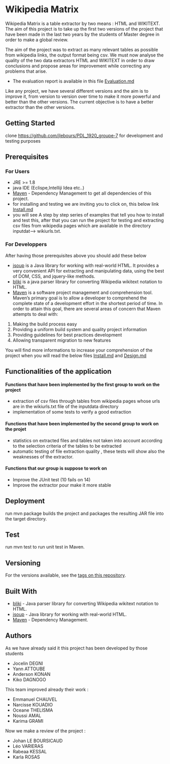 # Wikipedia Matrix

Wikipedia Matrix is a table extractor by two means : HTML and WIKITEXT.
The aim of this project is to take up the first two versions of the project that have been made
in the last two years by the students of Master degree in order to make a global review. 

The aim of the project was to extract as many relevant tables as possible from wikipedia links, the output format being csv.
We must now analyse the quality of the two data extractors HTML and WIKITEXT in order to
draw conclusions and propose areas for improvement while correcting any problems that arise. 
* The evaluation report is available in this file [Evaluation.md](https://github.com/jlebours/PDL_1920_groupe-7/blob/master/EVALUATION.md)

Like any project, we have several different versions and the aim is to improve it,
from version to version over time to make it more powerful and better than the other versions. 
The current objective is to have a better extractor than the other versions.

## Getting Started
clone https://github.com/jlebours/PDL_1920_groupe-7 for development and testing purposes

## Prerequisites
### For Users
* JRE >= 1.8
* java IDE  (Eclispe,Intelliji Idea etc..)
* [Maven](https://maven.apache.org/) - Dependency Management to get all dependencies of this project.
* for installing and testing we are inviting you to click on, this below link
[Install.md](https://github.com/jlebours/PDL_1920_groupe-7/blob/master/INSTALL.md)
* you will see A step by step series of examples that tell you how to install and test this, after that
you can run the project for testing and extracting csv files from wikipedia pages which are 
available in the directory inputdat--> wikiurls.txt.

### For Developpers
After having those prerequisites above you should add these below
* [jsoup](https://jsoup.org) is a Java library for working with real-world HTML. 
It provides a very convenient API for extracting and manipulating data, 
using the best of DOM, CSS, and jquery-like methods.
* [bliki](http://www.dropwizard.io/1.0.2/docs/) is a java parser library for converting Wikipedia wikitext notation to HTML.
* [Maven](https://maven.apache.org/) is a software project management and comprehension tool.
Maven’s primary goal is to allow a developer to comprehend the complete state of a development effort in the shortest period of time. 
In order to attain this goal, there are several areas of concern that Maven attempts to deal with:
1. Making the build process easy
2. Providing a uniform build system and quality project information
3. Providing guidelines for best practices development
4. Allowing transparent migration to new features

You will find more informations to increase your comprehension of the project when you will read the below files
[Install.md](https://github.com/jlebours/PDL_1920_groupe-7/blob/master/INSTALL.md) and
[Design.md](https://github.com/jlebours/PDL_1920_groupe-7/blob/master/DESIGN.md)

## Functionalities of  the application
#### Functions that have been implemented by the first group to work on the project
* extraction of csv files through tables from wikipedia pages whose urls are in the wikiurls.txt file of the inputdata directory
* implementation of some tests to verify a good extraction 

#### Functions that have been implemented by the second group to work on the projet 
* statistics on extracted files and tables not taken into account according to the selection criteria of the tables to be extracted
* automatic testing of file extraction quality , these tests will show also the  weaknesses of the extractor.

#### Functions that our group is suppose to work on  
* Improve the JUnit test (10 fails on 14)
* Improve the extractor pour make it more stable  

## Deployment
run mvn package builds the project and packages the resulting JAR file into the target directory.

## Test
run mvn test to run unit test in Maven.

## Versioning
For the versions available, see the [tags on this repository](https://github.com/jlebours/PDL_1920_groupe-7/releases). 

## Built With
* [bliki](http://www.dropwizard.io/1.0.2/docs/) - Java parser library for converting Wikipedia wikitext notation to HTML.
* [jsoup](https://jsoup.org/) - Java library for working with real-world HTML.
* [Maven](https://maven.apache.org/) - Dependency Management.

## Authors
As we have already said it this project has been developed by those students
* Jocelin DEGNI
* Yann ATTOUBE
* Anderson KONAN
* Kiko DAGNOGO

This team improved already their work :

* Emmanuel CHAUVEL 
* Narcisse KOUADIO
* Oceane THELISMA
* Noussi AMAL
* Karima GRAMI

Now we make a review of the project :
* Johan LE BOURSICAUD
* Léo VARIERAS
* Rabeaa KESSAL
* Karla ROSAS
